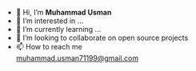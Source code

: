 - 👋 Hi, I’m <b>Muhammad Usman</b>
- 👀 I’m interested in ...
- 🌱 I’m currently learning ...
- 💞️ I’m looking to collaborate on open source projects
- 📫 How to reach me <br> muhammad.usman71199@gmail.com

<!---
Itz-maanii/Itz-maanii is a ✨ special ✨ repository because its `README.md` (this file) appears on your GitHub profile.
You can click the Preview link to take a look at your changes.
--->
